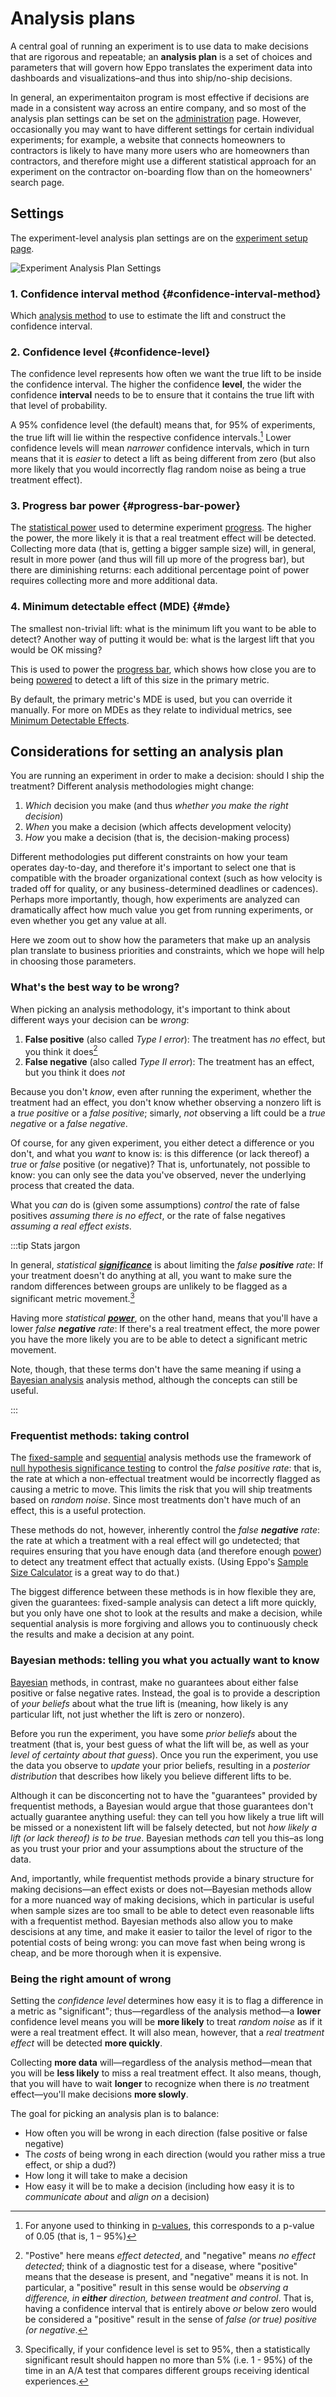 # Analysis plans

A central goal of running an experiment is to use data to make decisions that
are rigorous and repeatable; an **analysis plan** is a set of choices and
parameters that will govern how Eppo translates the experiment data into
dashboards and visualizations–and thus into ship/no-ship decisions.

In general, an experimentaiton program is most effective if decisions are made
in a consistent way across an entire company, and so most of the analysis plan
settings can be set on the
[administration](../../administration/setting-statistical-analysis-plan-defaults.md)
page. However, occasionally you may want to have different settings for certain
individual experiments; for example, a website that connects homeowners to
contractors is likely to have many more users who are homeowners than
contractors, and therefore might use a different statistical approach for an
experiment on the contractor on-boarding flow than on the homeowners' search
page.

## Settings

The experiment-level analysis plan settings are on the
[experiment setup page](../building-experiments/experiments/creating-experiments.md#analysis-plan-settings).

![Experiment Analysis Plan Settings](/img/building-experiments/experiment-setup-statistical-analysis-plans.gif)


### 1. Confidence interval method {#confidence-interval-method}

Which [analysis method](../interpreting-experiments/lift-estimates-and-confidence-intervals/analysis-methods.md)
to use to estimate the lift and construct the confidence interval.

### 2. Confidence level {#confidence-level}

The confidence level represents how often we want the true lift to be inside the
confidence interval. The higher the confidence **level**, the wider the
confidence **interval** needs to be to ensure that it contains the true lift
with that level of probability.

A 95% confidence level (the default) means that, for 95% of experiments, the
true lift will lie within the respective confidence intervals.[^pval] Lower
confidence levels will mean *narrower* confidence intervals, which in turn means
that it is *easier* to detect a lift as being different from zero (but also more
likely that you would incorrectly flag random noise as being a true treatment
effect).

### 3. Progress bar power {#progress-bar-power}

The [statistical power](https://en.wikipedia.org/wiki/Power_of_a_test) used to
determine experiment
[progress](../interpreting-experiments/experiment-progress-bar.md). The higher
the power, the more likely it is that a real treatment effect will be detected.
Collecting more data (that is, getting a bigger sample size) will, in general,
result in more power (and thus will fill up more of the progress bar), but there
are diminishing returns: each additional percentage point of power requires
collecting more and more additional data.

### 4. Minimum detectable effect (MDE) {#mde}

The smallest non-trivial lift: what is the minimum lift you want to be able to
detect? Another way of putting it would be: what is the largest lift that you
would be OK missing?

This is used to power the [progress bar](../interpreting-experiments/experiment-progress-bar.md),
which shows how close you are to being [powered](#progress-bar-power) to detect
a lift of this size in the primary metric.

By default, the primary metric's MDE is used, but you can override it manually.
For more on MDEs as they relate to individual metrics, see
[Minimum Detectable Effects](./minimum_detectable_effects.md).

[^pval]: For anyone used to thinking in
    [p-values](https://en.wikipedia.org/wiki/P-value), this corresponds to a
    p-value of 0.05 (that is, $1 - 95\%$)

## Considerations for setting an analysis plan

You are running an experiment in order to make a decision: should I ship the
treatment? Different analysis methodologies might change:

1. *Which* decision you make (and thus *whether you make the right decision*)
2. *When* you make a decision (which affects development velocity)
3. *How* you make a decision (that is, the decision-making process)

Different methodologies put different constraints on how your team operates
day-to-day, and therefore it's important to select one that is compatible with
the broader organizational context (such as how velocity is traded off for
quality, or any business-determined deadlines or cadences). Perhaps more
importantly, though, how experiments are analyzed can dramatically affect
how much value you get from running experiments, or even whether you get any
value at all.

Here we zoom out to show how the parameters that make up an analysis plan
translate to business priorities and constraints, which we hope will help in
choosing those parameters.

### What's the best way to be wrong?

When picking an analysis methodology, it's important to think about different
ways your decision can be *wrong*:

1. **False positive** (also called *Type I error*): The treatment has *no*
   effect, but you think it does[^posneg]
2. **False negative** (also called *Type II error*): The treatment has an effect, but you think it does *not*

Because you don't *know*, even after running the experiment, whether the treatment
had an effect, you don't know whether observing a nonzero lift is a
*true positive* or a *false positive*; simarly, *not* observing a lift
could be a *true negative* or a *false negative*.

Of course, for any given experiment, you either detect a difference or you
don't, and what you *want* to know is: is this difference (or lack thereof) a
*true* or *false* positive (or negative)? That is, unfortunately, not possible
to know: you can only see the data you've observed, never the underlying process
that created the data.

What you *can* do is (given some assumptions) *control* the rate of false
positives *assuming there is no effect*, or the rate of false negatives
*assuming a real effect exists*.

:::tip Stats jargon

In general, *statistical
[**significance**](https://en.wikipedia.org/wiki/Statistical_significance)*
is about limiting the *false **positive** rate*: If your treatment doesn't do
anything at all, you want to make sure the random differences between groups are
unlikely to be flagged as a significant metric movement.[^statsig]

Having more *statistical [**power**](https://en.wikipedia.org/wiki/Power_of_a_test)*,
on the other hand, means that you'll have a lower *false **negative** rate*:
If there's a real treatment effect, the more power you have the
more likely you are to be able to detect a significant metric movement.

Note, though, that these terms don't have the same meaning if using a
[Bayesian analysis](../interpreting-experiments/lift-estimates-and-confidence-intervals/analysis-methods.md#bayesian-analysis)
analysis method, although the concepts can still be useful.

:::

### Frequentist methods: taking control

The [fixed-sample](../interpreting-experiments/lift-estimates-and-confidence-intervals/analysis-methods.md#fixed-sample-analysis)
and [sequential](../interpreting-experiments/lift-estimates-and-confidence-intervals/analysis-methods.md#sequential-analysis)
analysis methods use the framework of 
[null hypothesis significance testing](https://en.wikipedia.org/wiki/Statistical_significance) 
to control the *false positive rate*: that is, the rate at which a non-effectual treatment
would be incorrectly flagged as causing a metric to move. This limits the risk
that you will ship treatments based on *random noise*. Since most treatments
don't have much of an effect, this is a useful protection.

These methods do not, however, inherently control the *false **negative** rate*:
the rate at which a treatment with a real effect will go undetected; that
requires ensuring that you have enough data (and therefore enough
[power](https://en.wikipedia.org/wiki/Power_of_a_test)) to detect any treatment
effect that actually exists.
(Using Eppo's [Sample Size Calculator](./using_the_sample_size_calculator.md)
is a great way to do that.)

The biggest difference between these methods is in how flexible they are, given
the guarantees: fixed-sample analysis can detect a lift more quickly, but you
only have one shot to look at the results and make a decision, while sequential
analysis is more forgiving and allows you to continuously check the results and
make a decision at any point.

### Bayesian methods: telling you what you actually want to know

[Bayesian](../interpreting-experiments/lift-estimates-and-confidence-intervals/analysis-methods.md#bayesian-analysis)
methods, in contrast, make no guarantees about either false
positive or false negative rates. Instead, the goal is to provide a description
of *your beliefs* about what the true lift is (meaning, how likely is any
particular lift, not just whether the lift is zero or nonzero).

Before you run the experiment, you have some *prior beliefs* about the treatment
(that is, your best guess of what the lift will be, as well as your
*level of certainty about that guess*). Once you run the experiment, you use the data you
observe to *update* your prior beliefs, resulting in a *posterior distribution*
that describes how likely you believe different lifts to be.

Although it can be disconcerting not to have the "guarantees" provided by
frequentist methods, a Bayesian would argue that those guarantees don't actually
guarantee anything useful: they can tell you how likely a true lift will be
missed or a nonexistent lift will be falsely detected, but not
*how likely a lift (or lack thereof) is to be true*.
Bayesian methods *can* tell you this–as long as you trust your prior
and your assumptions about the structure of the data.

And, importantly, while frequentist methods provide a binary structure for
making decisions—an effect exists or does not—Bayesian methods allow for a more
nuanced way of making decisions, which in particular is useful when sample sizes
are too small to be able to detect even reasonable lifts with a frequentist
method. Bayesian methods also allow you to make descisions at any time, and make
it easier to tailor the level of rigor to the potential costs of being wrong:
you can move fast when being wrong is cheap, and be more thorough when it is
expensive.

### Being the right amount of wrong

Setting the *confidence level* determines how easy it is to flag a difference in
a metric as "significant"; thus—regardless of the analysis method—a **lower**
confidence level means you will be **more likely** to treat *random noise* as if
it were a real treatment effect. It will also mean, however, that a *real
treatment effect* will be detected **more quickly**.

Collecting **more data** will—regardless of the analysis method—mean that you
will be **less likely** to miss a real treatment effect. It also means, though,
that you will have to wait **longer** to recognize when there is *no* treatment
effect—you'll make decisions **more slowly**.

The goal for picking an analysis plan is to balance:

* How often you will be wrong in each direction (false positive or false
  negative)
* The *costs* of being wrong in each direction (would you rather miss a true
  effect, or ship a dud?)
* How long it will take to make a decision
* How easy it will be to make a decision (including how easy it is to
  *communicate about* and *align on* a decision)

[^posneg]: "Postive" here means *effect detected*, and "negative" means *no effect
    detected*; think of a diagnostic test for a disease, where "positive" means
    that the desease is present, and "negative" means it is not. In particular,
    a "positive" result in this sense would be *observing a difference, in
    **either** direction, between treatment and control*. That is, having a
    confidence interval that is entirely above *or* below zero would be
    considered a "positive" result in the sense of *false (or true) positive (or
    negative*.
[^statsig]: Specifically, if your confidence level is set to 95%, then a statistically
    significant result should happen no more than 5% (i.e. 1 - 95%) of the time
    in an A/A test that compares different groups receiving identical
    experiences.
